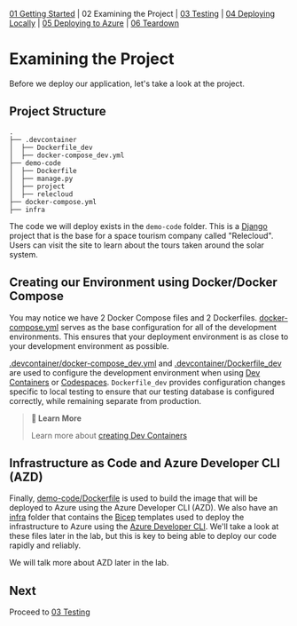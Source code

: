 [01 Getting Started](./README.md) | 02 Examining the Project | [03 Testing](./03-testing.md) | [04 Deploying Locally](./04-deploying-locally.md) | [05 Deploying to Azure](./05-deploying-to-azure.md) | [06 Teardown](./06-teardown.md)

# Examining the Project

Before we deploy our application, let's take a look at the project. 

## Project Structure

```shell
.
├── .devcontainer
│  ├── Dockerfile_dev
│  ├── docker-compose_dev.yml
├── demo-code
│  ├── Dockerfile
│  ├── manage.py
│  ├── project
│  ├── relecloud
├── docker-compose.yml
├── infra
```

The code we will deploy exists in the `demo-code` folder. This is a [Django](https://djangoproject.com) project that is the base for a space tourism company called "Relecloud". Users can visit the site to learn about the tours taken around the solar system.

## Creating our Environment using Docker/Docker Compose

You may notice we have 2 Docker Compose files and 2 Dockerfiles. [docker-compose.yml](../docker-compose.yml) serves as the base configuration for all of the development environments. This ensures that your deployment environment is as close to your development environment as possible.

 [.devcontainer/docker-compose_dev.yml](../../.devcontainer_fastapi/docker-compose_dev.yml) and [.devcontainer/Dockerfile_dev](../../.devcontainer_fastapi/Dockerfile_dev) are used to configure the development environment when using [Dev Containers](https://code.visualstudio.com/docs/remote/containers) or [Codespaces](https://codespaces.github.com). `Dockerfile_dev` provides configuration changes specific to local testing to ensure that our testing database is configured correctly, while remaining separate from production.

> **:book: Learn More**
> 
> Learn more about [creating Dev Containers](https://containers.dev)

## Infrastructure as Code and Azure Developer CLI (AZD)

Finally, [demo-code/Dockerfile](../demo-code/Dockerfile) is used to build the image that will be deployed to Azure using the Azure Developer CLI (AZD).  We also have an [infra](../infra/) folder that contains the [Bicep](https://learn.microsoft.com/en-us/azure/azure-resource-manager/bicep/overview) templates used to deploy the infrastructure to Azure using the [Azure Developer CLI](https://learn.microsoft.com/en-us/azure/developer/azure-developer-cli/overview). We'll take a look at these files later in the lab, but this is key to being able to deploy our code rapidly and reliably.

We will talk more about AZD later in the lab.
## Next

Proceed to [03 Testing](./03-testing.md)
